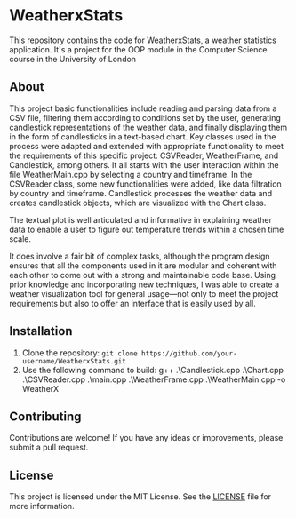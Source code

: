 # WeatherxStats

This repository contains the code for WeatherxStats, a weather statistics application.
It's a project for the OOP module in the Computer Science course in the University of London

## About
This project basic functionalities include reading and parsing data from a CSV file, filtering them according to conditions set by the user, generating candlestick representations of the weather data, and finally displaying them in the form of candlesticks in a text-based chart. Key classes used in the process were adapted and extended with appropriate functionality to meet the requirements of this specific project: CSVReader, WeatherFrame, and Candlestick, among others. It all starts with the user interaction within the file WeatherMain.cpp by selecting a country and timeframe. In the CSVReader class, some new functionalities were added, like data filtration by country and timeframe. Candlestick processes the weather data and creates candlestick objects, which are visualized with the Chart class.

The textual plot is well articulated and informative in explaining weather data to enable a user to figure out temperature trends within a chosen time scale.

It does involve a fair bit of complex tasks, although the program design ensures that all the components used in it are modular and coherent with each other to come out with a strong and maintainable code base. Using prior knowledge and incorporating new techniques, I was able to create a weather visualization tool for general usage—not only to meet the project requirements but also to offer an interface that is easily used by all. 


## Installation

1. Clone the repository: `git clone https://github.com/your-username/WeatherxStats.git`
2. Use the following command to build: g++ .\Candlestick.cpp .\Chart.cpp .\CSVReader.cpp .\main.cpp .\WeatherFrame.cpp .\WeatherMain.cpp -o WeatherX 


## Contributing

Contributions are welcome! If you have any ideas or improvements, please submit a pull request.

## License

This project is licensed under the MIT License. See the [LICENSE](LICENSE) file for more information.
